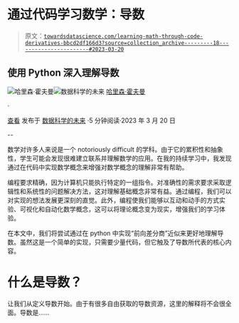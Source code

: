 # 通过代码学习数学：导数

> 原文：[`towardsdatascience.com/learning-math-through-code-derivatives-bbcd2df166d3?source=collection_archive---------18-----------------------#2023-03-20`](https://towardsdatascience.com/learning-math-through-code-derivatives-bbcd2df166d3?source=collection_archive---------18-----------------------#2023-03-20)

## 使用 Python 深入理解导数

[](https://harrisonfhoffman.medium.com/?source=post_page-----bbcd2df166d3--------------------------------)![哈里森·霍夫曼](https://harrisonfhoffman.medium.com/?source=post_page-----bbcd2df166d3--------------------------------)[](https://towardsdatascience.com/?source=post_page-----bbcd2df166d3--------------------------------)![数据科学的未来](https://towardsdatascience.com/?source=post_page-----bbcd2df166d3--------------------------------) [哈里森·霍夫曼](https://harrisonfhoffman.medium.com/?source=post_page-----bbcd2df166d3--------------------------------)

·

[查看](https://medium.com/m/signin?actionUrl=https%3A%2F%2Fmedium.com%2F_%2Fsubscribe%2Fuser%2F38889d0801d0&operation=register&redirect=https%3A%2F%2Ftowardsdatascience.com%2Flearning-math-through-code-derivatives-bbcd2df166d3&user=Harrison+Hoffman&userId=38889d0801d0&source=post_page-38889d0801d0----bbcd2df166d3---------------------post_header-----------) 发布于 [数据科学的未来](https://towardsdatascience.com/?source=post_page-----bbcd2df166d3--------------------------------) ·5 分钟阅读·2023 年 3 月 20 日[](https://medium.com/m/signin?actionUrl=https%3A%2F%2Fmedium.com%2F_%2Fvote%2Ftowards-data-science%2Fbbcd2df166d3&operation=register&redirect=https%3A%2F%2Ftowardsdatascience.com%2Flearning-math-through-code-derivatives-bbcd2df166d3&user=Harrison+Hoffman&userId=38889d0801d0&source=-----bbcd2df166d3---------------------clap_footer-----------)

--

[](https://medium.com/m/signin?actionUrl=https%3A%2F%2Fmedium.com%2F_%2Fbookmark%2Fp%2Fbbcd2df166d3&operation=register&redirect=https%3A%2F%2Ftowardsdatascience.com%2Flearning-math-through-code-derivatives-bbcd2df166d3&source=-----bbcd2df166d3---------------------bookmark_footer-----------)

数学对许多人来说是一个 notoriously difficult 的学科。由于它的累积性和抽象性，学生可能会发现很难建立联系并理解数学的应用。在我的持续学习中，我发现通过在代码中实现数学概念来增强对数学概念的理解非常有帮助。

编程要求精确，因为计算机只能执行特定的一组指令。对准确性的需求要求采取逻辑性和系统性的问题解决方法，这对理解基础概念非常有益。通过编程，我们可以对实现的想法发展更深刻的直觉。此外，编程使我们能够以互动和动手的方式实验、可视化和自动化数学概念，这可以将理论概念变为现实，增强我们的学习体验。

在本文中，我们将尝试通过在 python 中实现“前向差分商”近似来更好地理解导数。虽然这是一个简单的实现，只需要少量代码，但它触及了导数所代表的核心内容。

# 什么是导数？

让我们从定义导数开始。由于有很多自由获取的导数资源，这里的解释将不会很全面。导数是……
